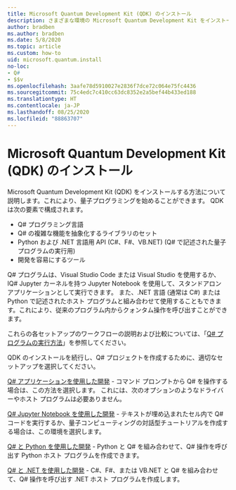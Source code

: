 ```yaml
---
title: Microsoft Quantum Development Kit (QDK) のインストール
description: さまざまな環境の Microsoft Quantum Development Kit をインストールする方法。
author: bradben
ms.author: bradben
ms.date: 5/8/2020
ms.topic: article
ms.custom: how-to
uid: microsoft.quantum.install
no-loc:
- Q#
- $$v
ms.openlocfilehash: 3aafe78d5910027e2836f7dce72c064e75fc4436
ms.sourcegitcommit: 75c4edc7c410cc63dc8352e2a5bef44b433ed188
ms.translationtype: HT
ms.contentlocale: ja-JP
ms.lasthandoff: 08/25/2020
ms.locfileid: "88863707"
---
```

# <a name="install-the-microsoft-quantum-development-kit-qdk"></a>Microsoft Quantum Development Kit (QDK) のインストール

Microsoft Quantum Development Kit (QDK) をインストールする方法について説明します。これにより、量子プログラミングを始めることができます。 QDK は次の要素で構成されます。

- Q# プログラミング言語
- Q# の複雑な機能を抽象化するライブラリのセット
- Python および .NET 言語用 API (C#、F#、VB.NET) (Q# で記述された量子プログラムの実行用)
- 開発を容易にするツール

Q# プログラムは、Visual Studio Code または Visual Studio を使用するか、IQ# Jupyter カーネルを持つ Jupyter Notebook を使用して、スタンドアロン アプリケーションとして実行できます。
また、.NET 言語 (通常は C#) または Python で記述されたホスト プログラムと組み合わせて使用することもできます。これにより、従来のプログラム内からクォンタム操作を呼び出すことができます。

これらの各セットアップのワークフローの説明および比較については、「[Q# プログラムの実行方法](xref:microsoft.quantum.guide.host-programs)」を参照してください。

QDK のインストールを続行し、Q# プロジェクトを作成するために、適切なセットアップを選択してください。

[Q# アプリケーションを使用した開発](xref:microsoft.quantum.install.standalone) - コマンド プロンプトから Q# を操作する場合は、この方法を選択します。 これには、次のオプションのようなドライバーやホスト プログラムは必要ありません。

[Q# Jupyter Notebook を使用した開発](xref:microsoft.quantum.install.jupyter) - テキストが埋め込まれたセル内で Q# コードを実行するか、量子コンピューティングの対話型チュートリアルを作成する場合は、この環境を選択します。 

[Q# と Python を使用した開発](xref:microsoft.quantum.install.python) - Python と Q# を組み合わせて、Q# 操作を呼び出す Python ホスト プログラムを作成できます。

[Q# と .NET を使用した開発](xref:microsoft.quantum.install.cs) - C#、F#、または VB.NET と Q# を組み合わせて、Q# 操作を呼び出す .NET ホスト プログラムを作成します。
